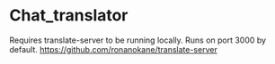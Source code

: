 # Chat_translator

Requires translate-server to be running locally. Runs on port 3000 by default.
https://github.com/ronanokane/translate-server
